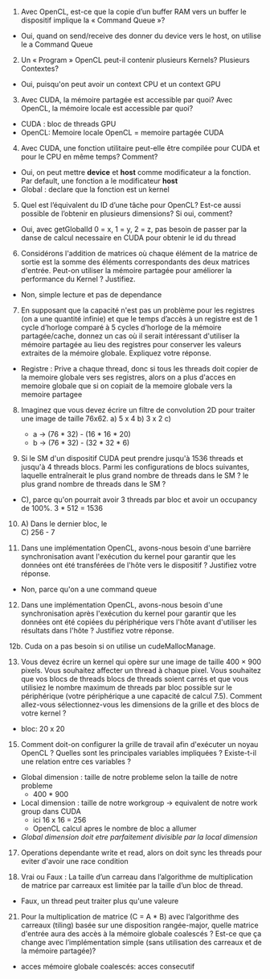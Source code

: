 1. Avec OpenCL, est-ce que la copie d’un buffer RAM vers un buffer le dispositif implique la « Command Queue »?  
  - Oui, quand on send/receive des donner du device vers le host, on utilise le a Command Queue

2. Un « Program » OpenCL peut-il contenir plusieurs Kernels? Plusieurs Contextes? 
  - Oui, puisqu'on peut avoir un context CPU et un context GPU

3. Avec CUDA, la mémoire partagée est accessible par quoi? Avec OpenCL, la mémoire locale 
est accessible par quoi?
  - CUDA : bloc de threads GPU
  - OpenCL: Memoire locale OpenCL = memoire partagée CUDA

4. Avec CUDA, une fonction utilitaire peut-elle être compilée pour CUDA et pour le CPU en 
même temps? Comment? 
  - Oui, on peut mettre __device__ et __host__ comme modificateur a la fonction. Par default,
  une fonction a le modificateur __host__
  - Global : declare que la fonction est un kernel

5. Quel est l’équivalent du ID d’une tâche pour OpenCL? Est-ce aussi possible de l’obtenir en 
plusieurs dimensions? Si oui, comment? 
  - Oui, avec getGlobalId 0 = x, 1 = y, 2 = z, pas besoin de passer par la danse de calcul
  necessaire en CUDA pour obtenir le id du thread

6. Considérons l'addition de matrices où chaque élément de la matrice de sortie est la somme 
des éléments correspondants des deux matrices d'entrée. Peut-on utiliser la mémoire partagée 
pour améliorer la performance du Kernel ? Justifiez. 
  - Non, simple lecture et pas de dependance 

7. En supposant que la capacité n'est pas un problème pour les registres (on a une quantité 
infinie) et que le temps d’accès à un registre est de 1 cycle d’horloge comparé à 5 cycles 
d’horloge de la mémoire partagée/cache, donnez un cas où il serait intéressant d'utiliser la 
mémoire partagée au lieu des registres pour conserver les valeurs extraites de la mémoire 
globale. Expliquez votre réponse.
  - Registre : Prive a chaque thread, donc si tous les threads doit copier de la memoire globale
    vers ses registres, alors on a plus d'acces en memoire globale que si on copiait de la memoire
    globale vers la memoire partagee

8. Imaginez que vous devez écrire un filtre de convolution 2D pour traiter une image de taille 76x62.
  a) 5 x 4
  b) 3 x 2
  c) 
    - a -> (76 * 32) - (16 * 16 * 20) 
    - b -> (76 * 32) - (32 * 32 * 6)

9. Si le SM d'un dispositif CUDA peut prendre jusqu'à 1536 threads et jusqu'à 4 threads blocs. 
Parmi les configurations de blocs suivantes, laquelle entraînerait le plus grand nombre de 
threads dans le SM ? le plus grand nombre de threads dans le SM ?
  - C), parce qu'on pourrait avoir 3 threads par bloc et avoir un occupancy de 100%. 3 * 512 = 1536

10. A) Dans le dernier bloc, le  
    C) 256 - 7

11. Dans une implémentation OpenCL, avons-nous besoin d'une barrière synchronisation avant 
l'exécution du kernel pour garantir que les données ont été transférées de l'hôte vers le 
dispositif ? Justifiez votre réponse.
  - Non, parce qu'on a une command queue

12. Dans une implémentation OpenCL, avons-nous besoin d'une synchronisation après 
l'exécution du kernel pour garantir que les données ont été copiées du périphérique vers l'hôte 
avant d'utiliser les résultats dans l'hôte ? Justifiez votre réponse.

12b. Cuda on a pas besoin si on utilise un cudeMallocManage. 

13. Vous devez écrire un kernel qui opère sur une image de taille 400 × 900 pixels. Vous 
souhaitez affecter un thread à chaque pixel. Vous souhaitez que vos blocs de threads blocs de 
threads soient carrés et que vous utilisiez le nombre maximum de threads par bloc possible 
sur le périphérique (votre périphérique a une capacité de calcul 7.5). Comment allez-vous 
sélectionnez-vous les dimensions de la grille et des blocs de votre kernel ?
  - bloc: 20 x 20

15. Comment doit-on configurer la grille de travail afin d'exécuter un noyau OpenCL ? Quelles 
sont les principales variables impliquées ? Existe-t-il une relation entre ces variables ?
  - Global dimension : taille de notre probleme selon la taille de notre probleme
    - 400 * 900 
  - Local dimension : taille de notre workgroup -> equivalent de notre work group dans CUDA 
    - ici 16 x 16 = 256
    - OpenCL calcul apres le nombre de bloc a allumer
  - *Global dimension doit etre parfaitement divisible par la local dimension*

17. Operations dependante write et read, alors on doit sync les threads pour eviter d'avoir
    une race condition

18. Vrai ou Faux : La taille d’un carreau dans l’algorithme de multiplication de matrice par 
carreaux est limitée par la taille d’un bloc de thread. 
  - Faux, un thread peut traiter plus qu'une valeure

21. Pour la multiplication de matrice (C = A * B) avec l’algorithme des carreaux (tiling) basée 
sur une disposition rangée-major, quelle matrice d'entrée aura des accès à la mémoire globale 
coalescés ? Est-ce que ça change avec l’implémentation simple (sans utilisation des carreaux 
et de la mémoire partagée)?
  - acces mémoire globale coalescés: acces consecutif

